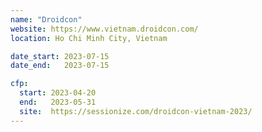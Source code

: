 ```yaml
---
name: "Droidcon"
website: https://www.vietnam.droidcon.com/
location: Ho Chi Minh City, Vietnam

date_start: 2023-07-15
date_end:   2023-07-15

cfp:
  start: 2023-04-20
  end:   2023-05-31
  site:  https://sessionize.com/droidcon-vietnam-2023/
---
```

